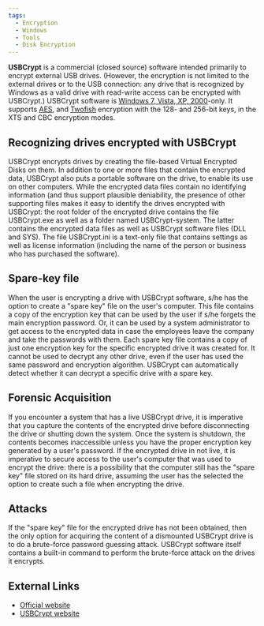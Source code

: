 ```yaml
---
tags:
  - Encryption
  - Windows
  - Tools
  - Disk Encryption
---
```

**USBCrypt** is a commercial (closed source) software intended primarily
to encrypt external USB drives. (However, the encryption is not limited
to the external drives or to the USB connection: any drive that is
recognized by Windows as a valid drive with read-write access can be
encrypted with USBCrypt.) USBCrypt software is [Windows 7, Vista, XP,
2000](windows.md)-only. It supports [AES](aes.md), and
[Twofish](twofish.md) encryption with the 128- and 256-bit keys,
in the XTS and CBC encryption modes.

## Recognizing drives encrypted with USBCrypt

USBCrypt encrypts drives by creating the file-based Virtual Encrypted Disks on
them. In addition to one or more files that contain the encrypted data,
USBCrypt also puts a portable software on the drive, to enable its use on other
computers. While the encrypted data files contain no identifying information
(and thus support plausible deniability, the presence of other supporting files
makes it easy to identify the drives encrypted with USBCrypt: the root folder
of the encrypted drive contains the file USBCrypt.exe as well as a folder named
USBCrypt-system. The latter contains the encrypted data files as well as
USBCrypt software files (DLL and SYS). The file USBCrypt.ini is a text-only
file that contains settings as well as license information (including the name
of the person or business who has purchased the software).

## Spare-key file

When the user is encrypting a drive with USBCrypt software, s/he has the
option to create a "spare key" file on the user's computer. This file
contains a copy of the encryption key that can be used by the user if
s/he forgets the main encryption password. Or, it can be used by a
system administrator to get access to the encrypted data in case the
employees leave the company and take the passwords with them. Each spare
key file contains a copy of just one encryption key for the specific
encrypted drive it was created for. It cannot be used to decrypt any
other drive, even if the user has used the same password and encryption
algorithm. USBCrypt can automatically detect whether it can decrypt a
specific drive with a spare key.

## Forensic Acquisition

If you encounter a system that has a live USBCrypt drive, it is
imperative that you capture the contents of the encrypted drive before
disconnecting the drive or shutting down the system. Once the system is
shutdown, the contents becomes inaccessible unless you have the proper
encryption key generated by a user's password. If the encrypted drive in
not live, it is imperative to secure access to the user's computer that
was used to encrypt the drive: there is a possibility that the computer
still has the "spare key" file stored on its hard drive, assuming the
user has the selected the option to create such a file when encrypting
the drive.

## Attacks

If the "spare key" file for the encrypted drive has not been obtained,
then the only option for acquiring the content of a dismounted USBCrypt
drive is to do a brute-force password guessing attack. USBCrypt software
itself contains a built-in command to perform the brute-force attack on
the drives it encrypts.

## External Links

- [Official website](http://www.winability.com/usbcrypt/)
- [USBCrypt website](https://www.usbcrypt.com/)
